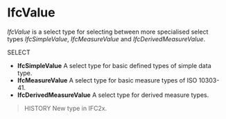 IfcValue
========
_IfcValue_ is a select type for selecting between more specialised select
types _IfcSimpleValue_, _IfcMeasureValue_ and _IfcDerivedMeasureValue_.  
  
SELECT  
  
* **IfcSimpleValue** A select type for basic defined types of simple data type.  
* **IfcMeasureValue** A select type for basic measure types of ISO 10303-41.  
* **IfcDerivedMeasureValue** A select type for derived measure types.  
  
> HISTORY  New type in IFC2x.  


